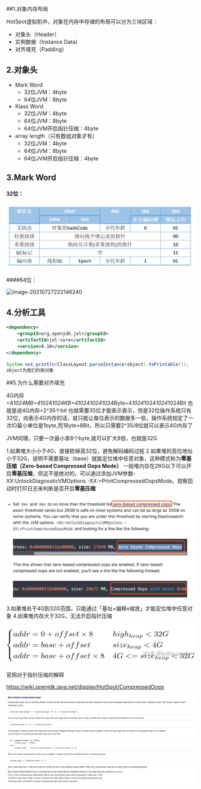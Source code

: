 ##1.对象内存布局

HotSpot虚拟机中，对象在内存中存储的布局可以分为三块区域：

+ 对象头（Header）
+ 实例数据（Instance Data）
+ 对齐填充（Padding）

## 2.对象头

+ Mark Word
  + 32位JVM：4byte
  + 64位JVM：8byte
+ Klass Word
  + 32位JVM：4byte
  + 64位JVM：8byte
  + 64位JVM开启指针压缩：4byte
+ array length（只有数组对象才有）
  + 32位JVM：4byte
  + 64位JVM：8byte
  + 64位JVM开启指针压缩：4byte

## 3.Mark Word

#### 32位：

![image](./MarkWord32.png)

####64位：

![image-20210727222146240](../../../note/多线程/synchronized/64位虚拟机MarkWord.png)

## 4.分析工具

```xml
<dependency>
    <groupId>org.openjdk.jol</groupId>
    <artifactId>jol-core</artifactId>
    <version>0.10</version>
</dependency>
```

```java
System.out.println(ClassLayout.parseInstance(object).toPrintable());
object为我们的锁对象
```

##5.为什么需要对齐填充

4G内存=4*1024MB=4*1024*1024KB=4*1024*1024*1024Byte=4*1024*1024*1024*1024Bit
也就是说4G内存=2^35个bit
也就需要35位才能表示表示，但是32位操作系统只有32位，向表示4G内存的话，就只能让每位表示的数据多一些，操作系统规定了一次IO最小单位是1byte,而1Byte=8Bit，所以只需要2^35/8位就可以表示4G内存了

JVM同理，只要一次最小拿8个byte,就可以扩大8倍，也就是32G 



1.如果堆大小小于4G，直接砍掉高32位，避免解码编码过程
2.如果堆的高位地址小于32G，说明不需要基址（base）就能定位堆中任意对象，这种模式称为**零基压缩（Zero-based Compressed Oops Mode）**
一般堆内存在26G以下可以开启**零基压缩**，但这不是绝对的，可以通过添加JVM参数-XX:UnlockDiagnosticVMOptions -XX:+PrintCompressedOopsMode，观察启动时打印日志来判断是否开启**零基压缩**

![image-20210730140313314](./零基压缩.png)

3.如果堆处于4G到32G范围，只能通过「基址+偏移x缩放」才能定位堆中任意对象
4.如果堆内存大于32G，无法开启指针压缩

![image-20210730140652177](./指针压缩.png)

官网对于指针压缩的解释

https://wiki.openjdk.java.net/display/HotSpot/CompressedOops

![image-20210730140737983](./官网对指针压缩解释.png)